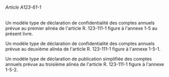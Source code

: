###### Article A123-61-1

Un modèle type de déclaration de confidentialité des comptes annuels prévue au premier alinéa de l'article R. 123-111-1 figure à l'annexe 1-5 au présent livre.

Un modèle type de déclaration de confidentialité des comptes annuels prévue au deuxième alinéa de l'article R. 123-111-1 figure à l'annexe 1-5-1.

Un modèle type de déclaration de publication simplifiée des comptes annuels prévue au troisième alinéa de l'article R. 123-111-1 figure à l'annexe 1-5-2.

